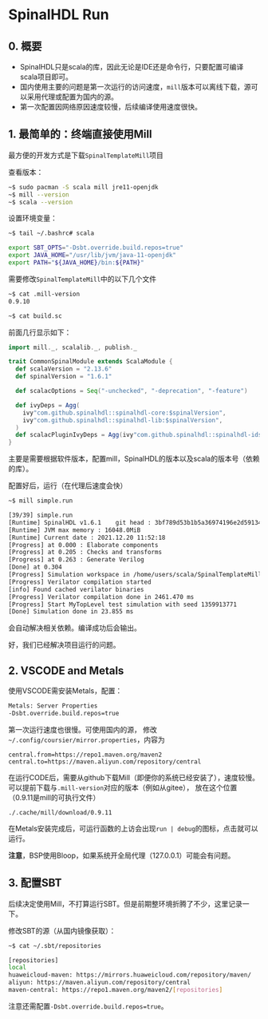 # SpinalHDL Run

## 0. 概要

  - SpinalHDL只是scala的库，因此无论是IDE还是命令行，只要配置可编译scala项目即可。
  - 国内使用主要的问题是第一次运行的访问速度，`mill`版本可以离线下载，源可以采用代理或配置为国内的源。
  - 第一次配置因网络原因速度较慢，后续编译使用速度很快。

## 1. 最简单的：终端直接使用Mill

最方便的开发方式是下载`SpinalTemplateMill`项目

查看版本：
```bash
~$ sudo pacman -S scala mill jre11-openjdk
~$ mill --version
~$ scala --version
```

设置环境变量：
```bash
~$ tail ~/.bashrc# scala

export SBT_OPTS="-Dsbt.override.build.repos=true"
export JAVA_HOME="/usr/lib/jvm/java-11-openjdk"
export PATH="${JAVA_HOME}/bin:${PATH}"
```

需要修改`SpinalTemplateMill`中的以下几个文件
```bash
~$ cat .mill-version
0.9.10

~$ cat build.sc
```

前面几行显示如下：
```scala
import mill._, scalalib._, publish._

trait CommonSpinalModule extends ScalaModule {
  def scalaVersion = "2.13.6"
  def spinalVersion = "1.6.1"

  def scalacOptions = Seq("-unchecked", "-deprecation", "-feature")

  def ivyDeps = Agg(
    ivy"com.github.spinalhdl::spinalhdl-core:$spinalVersion",
    ivy"com.github.spinalhdl::spinalhdl-lib:$spinalVersion",
  )
  def scalacPluginIvyDeps = Agg(ivy"com.github.spinalhdl::spinalhdl-idsl-plugin:$spinalVersion")
}
```

主要是需要根据软件版本，配置mill，SpinalHDL的版本以及scala的版本号（依赖的库）。

配置好后，运行（在代理后速度会快）
```bash
~$ mill simple.run

[39/39] simple.run 
[Runtime] SpinalHDL v1.6.1    git head : 3bf789d53b1b5a36974196e2d591342e15ddf28c
[Runtime] JVM max memory : 16048.0MiB
[Runtime] Current date : 2021.12.20 11:52:18
[Progress] at 0.000 : Elaborate components
[Progress] at 0.205 : Checks and transforms
[Progress] at 0.263 : Generate Verilog
[Done] at 0.304
[Progress] Simulation workspace in /home/users/scala/SpinalTemplateMill/./simWorkspace/MyTopLevel
[Progress] Verilator compilation started
[info] Found cached verilator binaries
[Progress] Verilator compilation done in 2461.470 ms
[Progress] Start MyTopLevel test simulation with seed 1359913771
[Done] Simulation done in 23.855 ms
```
会自动解决相关依赖。编译成功后会输出。

好，我们已经解决项目运行的问题。

## 2. VSCODE and Metals

使用VSCODE需安装Metals，配置：

```bash
Metals: Server Properties
-Dsbt.override.build.repos=true
```

第一次运行速度也很慢。可使用国内的源，
修改`~/.config/coursier/mirror.properties`，内容为
```text
central.from=https://repo1.maven.org/maven2
central.to=https://maven.aliyun.com/repository/central
```

在运行CODE后，需要从github下载Mill（即便你的系统已经安装了），速度较慢。可以提前下载与`.mill-version`对应的版本（例如从gitee），
放在这个位置（0.9.11是mill的可执行文件）
```text
./.cache/mill/download/0.9.11
```

在Metals安装完成后，可运行函数的上访会出现`run | debug`的图标，点击就可以运行。

**注意**，BSP使用Bloop，如果系统开全局代理（127.0.0.1）可能会有问题。

## 3. 配置SBT

后续决定使用Mill，不打算运行SBT。但是前期整环境折腾了不少，这里记录一下。

修改SBT的源（从国内镜像获取）：
```bash
~$ cat ~/.sbt/repositories

[repositories]
local
huaweicloud-maven: https://mirrors.huaweicloud.com/repository/maven/
aliyun: https://maven.aliyun.com/repository/central
maven-central: https://repo1.maven.org/maven2/[repositories]
```

注意还需配置`-Dsbt.override.build.repos=true`。
